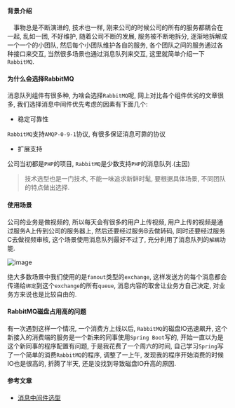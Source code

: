 #### 背景介绍

&emsp;事物总是不断演进的, 技术也一样, 刚来公司的时候公司的所有的服务都耦合在一起, 乱如一团, 不好维护, 随着公司不断的发展, 服务被不断地拆分, 逐渐地拆解成一个一个的小团队, 然后每个小团队维护各自的服务, 各个团队之间的服务通过各种接口来交互, 当然很多场景也通过消息队列来交互, 这里就简单介绍一下`RabbitMQ`.

#### 为什么会选择RabbitMQ

消息队列组件有很多种, 为啥会选择`RabbitMQ`呢, 网上对比各个组件优劣的文章很多, 我们选择消息中间件优先考虑的因素有下面几个:

* 稳定可靠性

`RabbitMQ`支持`AMQP-0-9-1`协议, 有很多保证消息可靠的协议


* 扩展支持

公司当初都是`PHP`的项目, `RabbitMQ`是少数支持`PHP`的消息队列.(主因)

> 技术选型也是一门技术, 不能一味追求新鲜时髦, 要根据具体场景, 不同团队的特点做出选择.


#### 使用场景

公司的业务是做视频的, 所以每天会有很多的用户上传视频, 用户上传的视频是通过服务A上传到公司的服务器上, 然后还要经过服务B去做转码, 同时还要经过服务C去做视频审核, 这个场景使用消息队列最好不过了, 充分利用了消息队列的`解耦`功能.

![image](https://user-images.githubusercontent.com/7486508/42719951-396c7130-8751-11e8-9ca6-a64083437a17.png)

绝大多数场景中我们使用的是`fanout`类型的`exchange`, 这样发送方的每个消息都会传递给`绑定`到这个`exchange`的所有`queue`, 消息内容的取舍让业务方自己决定, 对业务方来说也是比较自由的.


#### RabbitMQ磁盘占用高的问题

有一次遇到这样一个情况, 一个消费方上线以后, `RabbitMQ`的磁盘IO迅速飙升, 这个新接入的消费端的服务是一个新来的同事使用`Spring Boot`写的, 开始一直以为是这个新同事的程序配置有问题, 于是我花费了一个周六的时间, 自己学习`Spring`写了一个简单的消费`RabbitMQ`的程序, 调整了一上午, 发现我的程序开始消费的时候IO也是很高的, 折腾了半天, 还是没找到导致磁盘IO升高的原因. 

#### 参考文章

* [消息中间件选型](http://www.infoq.com/cn/articles/kafka-vs-rabbitmq)